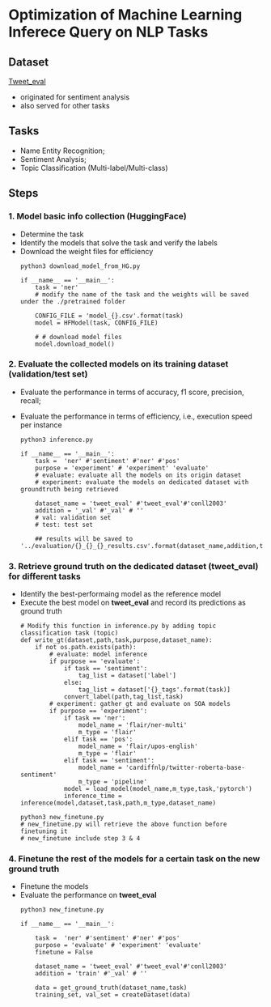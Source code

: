 # Optimization of Machine Learning Inferece Query on NLP Tasks

## Dataset

[Tweet_eval](https://huggingface.co/datasets/tweet_eval)
- originated for sentiment analysis
- also served for other tasks

## Tasks
- Name Entity Recognition; 
- Sentiment Analysis; 
- Topic Classification (Multi-label/Multi-class)

## Steps

### 1. Model basic info collection (HuggingFace)
- Determine the task
- Identify the models that solve the task and verify the labels
- Download the weight files for efficiency
	```
	python3 download_model_from_HG.py
	```
	```
	if __name__ == '__main__':
	    task = 'ner' 
	    # modify the name of the task and the weights will be saved under the ./pretrained folder
	    
	    CONFIG_FILE = 'model_{}.csv'.format(task)
	    model = HFModel(task, CONFIG_FILE)
	    
	    # # download model files
	    model.download_model()
	```

### 2. Evaluate the collected models on its training dataset (validation/test set) 
- Evaluate the performance in terms of accuracy, f1 score, precision, recall;
- Evaluate the performance in terms of efficiency, i.e., execution speed per instance
	```
	python3 inference.py
	```

	```
	if __name__ == '__main__':
	    task =  'ner' #'sentiment' #'ner' #'pos'
	    purpose = 'experiment' # 'experiment' 'evaluate'
	    # evaluate: evaluate all the models on its origin dataset
	    # experiment: evaluate the models on dedicated dataset with groundtruth being retrieved

	    dataset_name = 'tweet_eval' #'tweet_eval'#'conll2003'
	    addition = '_val' #'_val' # ''
	    # val: validation set
	    # test: test set

	    ## results will be saved to '../evaluation/{}_{}_{}_results.csv'.format(dataset_name,addition,task)
	```

### 3. Retrieve ground truth on the dedicated dataset (tweet_eval) for different tasks
- Identify the best-performaing model as the reference model
- Execute the best model on **tweet_eval** and record its predictions as ground truth
	```
	# Modify this function in inference.py by adding topic classification task (topic)
	def write_gt(dataset,path,task,purpose,dataset_name):
	    if not os.path.exists(path):
	        # evaluate: model inference
	        if purpose == 'evaluate':
	            if task == 'sentiment':
	                tag_list = dataset['label']
	            else:
	                tag_list = dataset['{}_tags'.format(task)]
	            convert_label(path,tag_list,task)
	        # experiment: gather gt and evaluate on SOA models
	        if purpose == 'experiment':
	            if task == 'ner':
	                model_name = 'flair/ner-multi'
	                m_type = 'flair'
	            elif task == 'pos':
	                model_name = 'flair/upos-english'
	                m_type = 'flair'
	            elif task == 'sentiment':
	                model_name = 'cardiffnlp/twitter-roberta-base-sentiment'
	                m_type = 'pipeline'
	            model = load_model(model_name,m_type,task,'pytorch')
	            inference_time = inference(model,dataset,task,path,m_type,dataset_name)
	```
	```
	python3 new_finetune.py
	# new_finetune.py will retrieve the above function before finetuning it
	# new_finetune include step 3 & 4
	```

### 4. Finetune the rest of the models for a certain task on the new ground truth
- Finetune the models
- Evaluate the performance on **tweet_eval**
	```
	python3 new_finetune.py
	```
	```
	if __name__ == '__main__':

	    task =  'ner' #'sentiment' #'ner' #'pos'
	    purpose = 'evaluate' # 'experiment' 'evaluate'
	    finetune = False

	    dataset_name = 'tweet_eval' #'tweet_eval'#'conll2003'
	    addition = 'train' #'_val' # ''

	    data = get_ground_truth(dataset_name,task)
	    training_set, val_set = createDataset(data)
	```


